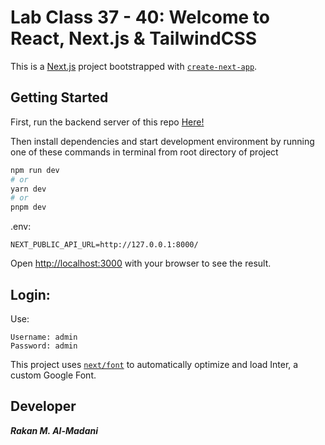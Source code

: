 # Lab Class 37 - 40: Welcome to React, Next.js & TailwindCSS

This is a [Next.js](https://nextjs.org/) project bootstrapped with [`create-next-app`](https://github.com/vercel/next.js/tree/canary/packages/create-next-app).

## Getting Started

First, run the backend server of this repo [Here!](https://github.com/TheTeaser/cookie-stand-api)

Then install dependencies and start development environment by running one of these commands in terminal from root directory of project

```bash
npm run dev
# or
yarn dev
# or
pnpm dev
```

.env:
```
NEXT_PUBLIC_API_URL=http://127.0.0.1:8000/
```
Open [http://localhost:3000](http://localhost:3000) with your browser to see the result.

## Login:
Use:

```
Username: admin
Password: admin
```

This project uses [`next/font`](https://nextjs.org/docs/basic-features/font-optimization) to automatically optimize and load Inter, a custom Google Font.

## Developer
***Rakan M. Al-Madani***